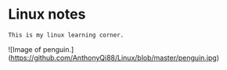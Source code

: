 # Linux notes
```
This is my linux learning corner. 
```
![Image of penguin.]
(https://github.com/AnthonyQi88/Linux/blob/master/penguin.jpg)
























